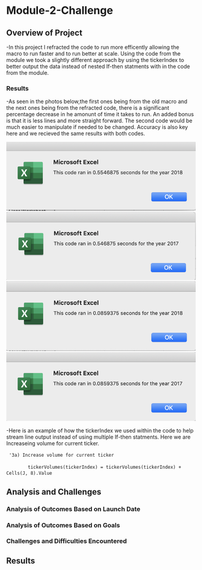 # Module-2-Challenge

## Overview of Project
-In this project I refracted the code to run more efficently allowing the macro to run faster and to run better at scale. Using the code from the module we took a slightly different approach by using the tickerIndex to better output the data instead of nested If-then statments with in the code from the module.

### Results
-As seen in the photos below,the first ones being from the old macro and the next ones being from the refracted code, there is a significant percentage decrease in he amonunt of time it takes to run. An added bonus is that it is less lines and more straight forward. The second code would be much easier to manipulate if needed to be changed. Accuracy is also key here and we recieved the same results with both codes. 

![2018 Old Results](Resources/VBA_Challenge_2018_Old.png)![2017 Old Results](Resources/VBA_Challenge_2017_Old.png)
![2018 New Results](Resources/VBA_Challenge_2018.png)![2017 New Results](Resources/VBA_Challenge_2017.png)

-Here is an example of how the tickerIndex we used within the code to help stream line output instead of using multiple If-then statments. Here we are Increaseing volume for current ticker.
        
```
 '3a) Increase volume for current ticker
       
        tickerVolumes(tickerIndex) = tickerVolumes(tickerIndex) + Cells(J, 8).Value
```



## Analysis and Challenges

### Analysis of Outcomes Based on Launch Date

### Analysis of Outcomes Based on Goals

### Challenges and Difficulties Encountered

## Results


